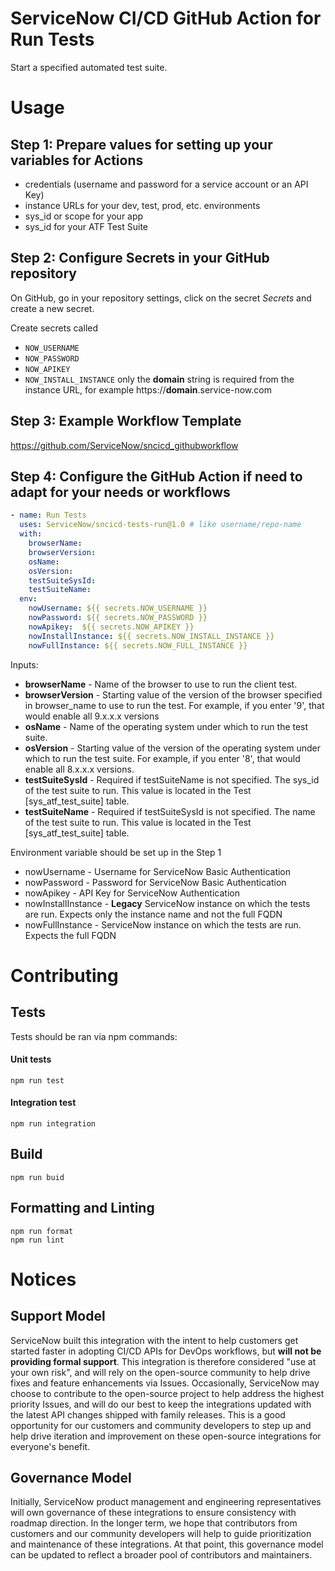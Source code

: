 # ServiceNow CI/CD GitHub Action for Run Tests

Start a specified automated test suite.

# Usage
## Step 1: Prepare values for setting up your variables for Actions
- credentials (username and password for a service account or an API Key)
- instance URLs for your dev, test, prod, etc. environments
- sys_id or scope for your app
- sys_id for your ATF Test Suite

## Step 2: Configure Secrets in your GitHub repository
On GitHub, go in your repository settings, click on the secret _Secrets_ and create a new secret.

Create secrets called 
- `NOW_USERNAME`
- `NOW_PASSWORD`
- `NOW_APIKEY`
- `NOW_INSTALL_INSTANCE` only the **domain** string is required from the instance URL, for example https://**domain**.service-now.com

## Step 3: Example Workflow Template
https://github.com/ServiceNow/sncicd_githubworkflow

## Step 4: Configure the GitHub Action if need to adapt for your needs or workflows
```yaml
- name: Run Tests 
  uses: ServiceNow/sncicd-tests-run@1.0 # like username/repo-name
  with:
    browserName:
    browserVersion:
    osName:
    osVersion:
    testSuiteSysId:
    testSuiteName:
  env:
    nowUsername: ${{ secrets.NOW_USERNAME }}
    nowPassword: ${{ secrets.NOW_PASSWORD }}
    nowApikey:  ${{ secrets.NOW_APIKEY }}
    nowInstallInstance: ${{ secrets.NOW_INSTALL_INSTANCE }}
    nowFullInstance: ${{ secrets.NOW_FULL_INSTANCE }}
```
Inputs:
- **browserName** - Name of the browser to use to run the client test. 
- **browserVersion** - Starting value of the version of the browser specified in browser_name to use to run the test. For example, if you enter '9', that would enable all 9.x.x.x versions
- **osName** - Name of the operating system under which to run the test suite.
- **osVersion** - Starting value of the version of the operating system under which to run the test suite. For example, if you enter '8', that would enable all 8.x.x.x versions.
- **testSuiteSysId** - Required if testSuiteName is not specified. The sys_id of the test suite to run. This value is located in the Test [sys_atf_test_suite] table.
- **testSuiteName** - Required if testSuiteSysId is not specified. The name of the test suite to run. This value is located in the Test [sys_atf_test_suite] table.

Environment variable should be set up in the Step 1
- nowUsername - Username for ServiceNow Basic Authentication
- nowPassword - Password for ServiceNow Basic Authentication
- nowApikey - API Key for ServiceNow Authentication
- nowInstallInstance - **Legacy** ServiceNow instance on which the tests are run. Expects only the instance name and not the full FQDN
- nowFullInstance - ServiceNow instance on which the tests are run. Expects the full FQDN

# Contributing

## Tests

Tests should be ran via npm commands:

#### Unit tests
```shell script
npm run test
```   

#### Integration test
```shell script
npm run integration
```   

## Build

```shell script
npm run buid
```

## Formatting and Linting
```shell script
npm run format
npm run lint
```

# Notices

## Support Model

ServiceNow built this integration with the intent to help customers get started faster in adopting CI/CD APIs for DevOps workflows, but __will not be providing formal support__. This integration is therefore considered "use at your own risk", and will rely on the open-source community to help drive fixes and feature enhancements via Issues. Occasionally, ServiceNow may choose to contribute to the open-source project to help address the highest priority Issues, and will do our best to keep the integrations updated with the latest API changes shipped with family releases. This is a good opportunity for our customers and community developers to step up and help drive iteration and improvement on these open-source integrations for everyone's benefit. 

## Governance Model

Initially, ServiceNow product management and engineering representatives will own governance of these integrations to ensure consistency with roadmap direction. In the longer term, we hope that contributors from customers and our community developers will help to guide prioritization and maintenance of these integrations. At that point, this governance model can be updated to reflect a broader pool of contributors and maintainers. 
